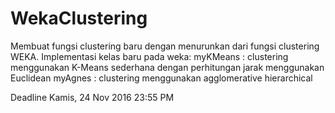 # WekaClustering
Membuat fungsi clustering baru dengan menurunkan dari fungsi clustering WEKA. Implementasi kelas baru pada weka: myKMeans : clustering menggunakan K-Means sederhana dengan perhitungan jarak menggunakan Euclidean myAgnes : clustering menggunakan agglomerative hierarchical

Deadline 
Kamis, 24 Nov 2016 23:55 PM
